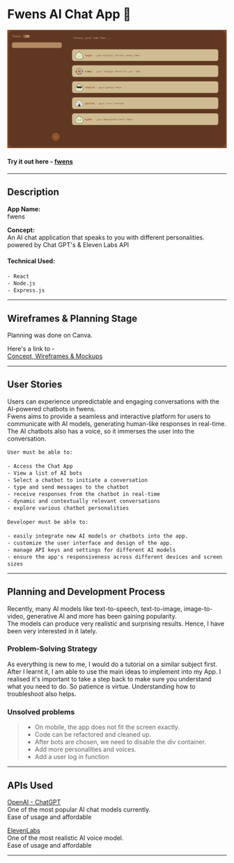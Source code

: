 # Fwens AI Chat App :hatched_chick:
![Fwens](https://github.com/jyennnn/fwens/blob/main/readme-img/fwens-app.png?raw=true)

#### Try it out here - [fwens](https://fwens.vercel.app/)
---

## Description

<strong>App Name:</strong>
</br>fwens

<strong>Concept:</strong>
</br>An AI chat application that speaks to you with different personalities. 
</br>powered by Chat GPT's & Eleven Labs API

#### Technical Used:

```
- React
- Node.js
- Express.js
```

---

## Wireframes & Planning Stage 
Planning was done on Canva.

Here's a link to - 
</br>[Concept, Wireframes & Mockups](https://www.canva.com/design/DAFpKoHo3zE/dXl3V4LTMIjyPZCnUez8bA/edit)


---

## User Stories
Users can experience unpredictable and engaging conversations with the AI-powered chatbots in fwens. 
</br>Fwens aims to provide a seamless and interactive platform for users to communicate with AI models, generating human-like responses in real-time.
</br>The AI chatbots also has a voice, so it immerses the user into the conversation.

```
User must be able to:

- Access the Chat App
- View a list of AI bots 
- Select a chatbot to initiate a conversation
- type and send messages to the chatbot
- receive responses from the chatbot in real-time
- dynamic and contextually relevant conversations
- explore various chatbot personalities 

Developer must be able to:

- easily integrate new AI models or chatbots into the app.
- customize the user interface and design of the app.
- manage API keys and settings for different AI models
- ensure the app's responsiveness across different devices and screen sizes

```

---

## Planning and Development Process

Recently, many AI models like text-to-speech, text-to-image, image-to-video, generative AI and more has been gaining popularity. 
</br>The models can produce very realistic and surprising results. Hence, I have been very interested in it lately. 


### Problem-Solving Strategy
As everything is new to me, I would do a tutorial on a similar subject first. 
After I learnt it, I am able to use the main ideas to implement into my App. 
I realised it's important to take a step back to make sure you understand what you need to do. 
So patience is virtue. 
Understanding how to troubleshoot also helps. 


### Unsolved problems

> - On mobile, the app does not fit the screen exactly.
> - Code can be refactored and cleaned up. 
> - After bots are chosen, we need to disable the div container.
> - Add more personalities and voices.
> - Add a user log in function

---

## APIs Used

[OpenAI - ChatGPT](https://openai.com/)
</br> One of the most popular AI chat models currently. 
</br> Ease of usage and affordable

[ElevenLabs](https://elevenlabs.io/)
</br> One of the most realistic AI voice model.
</br> Ease of usage and affordable

---
